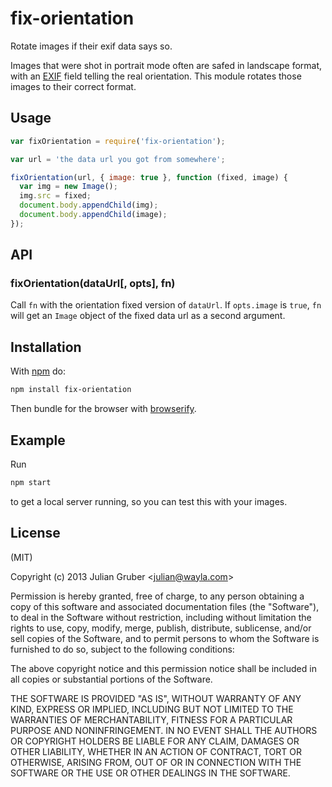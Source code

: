 
# fix-orientation

Rotate images if their exif data says so.

Images that were shot in portrait mode often are safed in landscape format, with
an [EXIF](https://en.wikipedia.org/wiki/Exchangeable_image_file_format) field
telling the real orientation. This module rotates those images to their correct
format.

## Usage

```js
var fixOrientation = require('fix-orientation');

var url = 'the data url you got from somewhere';

fixOrientation(url, { image: true }, function (fixed, image) {
  var img = new Image();
  img.src = fixed;
  document.body.appendChild(img);
  document.body.appendChild(image);
});
```

## API

### fixOrientation(dataUrl[, opts], fn)

Call `fn` with the orientation fixed version of `dataUrl`. If `opts.image` is
`true`, `fn` will get an `Image` object of the fixed data url as a second
argument.

## Installation

With [npm](https://npmjs.org) do:

```bash
npm install fix-orientation
```

Then bundle for the browser with
[browserify](https://github.com/substack/node-browserify).

## Example

Run

```bash
npm start
```

to get a local server running, so you can test this with your images.

## License

(MIT)

Copyright (c) 2013 Julian Gruber &lt;julian@wayla.com&gt;

Permission is hereby granted, free of charge, to any person obtaining a copy of
this software and associated documentation files (the "Software"), to deal in
the Software without restriction, including without limitation the rights to
use, copy, modify, merge, publish, distribute, sublicense, and/or sell copies
of the Software, and to permit persons to whom the Software is furnished to do
so, subject to the following conditions:

The above copyright notice and this permission notice shall be included in all
copies or substantial portions of the Software.

THE SOFTWARE IS PROVIDED "AS IS", WITHOUT WARRANTY OF ANY KIND, EXPRESS OR
IMPLIED, INCLUDING BUT NOT LIMITED TO THE WARRANTIES OF MERCHANTABILITY,
FITNESS FOR A PARTICULAR PURPOSE AND NONINFRINGEMENT. IN NO EVENT SHALL THE
AUTHORS OR COPYRIGHT HOLDERS BE LIABLE FOR ANY CLAIM, DAMAGES OR OTHER
LIABILITY, WHETHER IN AN ACTION OF CONTRACT, TORT OR OTHERWISE, ARISING FROM,
OUT OF OR IN CONNECTION WITH THE SOFTWARE OR THE USE OR OTHER DEALINGS IN THE
SOFTWARE.
